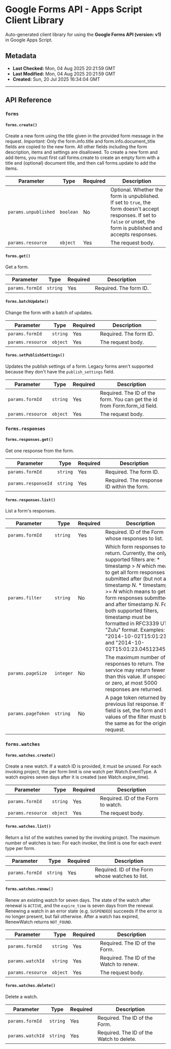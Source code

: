 # Google Forms API - Apps Script Client Library

Auto-generated client library for using the **Google Forms API (version: v1)** in Google Apps Script.

## Metadata

- **Last Checked:** Mon, 04 Aug 2025 20:21:59 GMT
- **Last Modified:** Mon, 04 Aug 2025 20:21:59 GMT
- **Created:** Sun, 20 Jul 2025 16:34:04 GMT



---

## API Reference

### `forms`

#### `forms.create()`

Create a new form using the title given in the provided form message in the request. *Important:* Only the form.info.title and form.info.document_title fields are copied to the new form. All other fields including the form description, items and settings are disallowed. To create a new form and add items, you must first call forms.create to create an empty form with a title and (optional) document title, and then call forms.update to add the items.

| Parameter | Type | Required | Description |
|---|---|---|---|
| `params.unpublished` | `boolean` | No | Optional. Whether the form is unpublished. If set to `true`, the form doesn't accept responses. If set to `false` or unset, the form is published and accepts responses. |
| `params.resource` | `object` | Yes | The request body. |

#### `forms.get()`

Get a form.

| Parameter | Type | Required | Description |
|---|---|---|---|
| `params.formId` | `string` | Yes | Required. The form ID. |

#### `forms.batchUpdate()`

Change the form with a batch of updates.

| Parameter | Type | Required | Description |
|---|---|---|---|
| `params.formId` | `string` | Yes | Required. The form ID. |
| `params.resource` | `object` | Yes | The request body. |

#### `forms.setPublishSettings()`

Updates the publish settings of a form. Legacy forms aren't supported because they don't have the `publish_settings` field.

| Parameter | Type | Required | Description |
|---|---|---|---|
| `params.formId` | `string` | Yes | Required. The ID of the form. You can get the id from Form.form_id field. |
| `params.resource` | `object` | Yes | The request body. |

### `forms.responses`

#### `forms.responses.get()`

Get one response from the form.

| Parameter | Type | Required | Description |
|---|---|---|---|
| `params.formId` | `string` | Yes | Required. The form ID. |
| `params.responseId` | `string` | Yes | Required. The response ID within the form. |

#### `forms.responses.list()`

List a form's responses.

| Parameter | Type | Required | Description |
|---|---|---|---|
| `params.formId` | `string` | Yes | Required. ID of the Form whose responses to list. |
| `params.filter` | `string` | No | Which form responses to return. Currently, the only supported filters are: * timestamp > *N* which means to get all form responses submitted after (but not at) timestamp *N*. * timestamp >= *N* which means to get all form responses submitted at and after timestamp *N*. For both supported filters, timestamp must be formatted in RFC3339 UTC "Zulu" format. Examples: "2014-10-02T15:01:23Z" and "2014-10-02T15:01:23.045123456Z". |
| `params.pageSize` | `integer` | No | The maximum number of responses to return. The service may return fewer than this value. If unspecified or zero, at most 5000 responses are returned. |
| `params.pageToken` | `string` | No | A page token returned by a previous list response. If this field is set, the form and the values of the filter must be the same as for the original request. |

### `forms.watches`

#### `forms.watches.create()`

Create a new watch. If a watch ID is provided, it must be unused. For each invoking project, the per form limit is one watch per Watch.EventType. A watch expires seven days after it is created (see Watch.expire_time).

| Parameter | Type | Required | Description |
|---|---|---|---|
| `params.formId` | `string` | Yes | Required. ID of the Form to watch. |
| `params.resource` | `object` | Yes | The request body. |

#### `forms.watches.list()`

Return a list of the watches owned by the invoking project. The maximum number of watches is two: For each invoker, the limit is one for each event type per form.

| Parameter | Type | Required | Description |
|---|---|---|---|
| `params.formId` | `string` | Yes | Required. ID of the Form whose watches to list. |

#### `forms.watches.renew()`

Renew an existing watch for seven days. The state of the watch after renewal is `ACTIVE`, and the `expire_time` is seven days from the renewal. Renewing a watch in an error state (e.g. `SUSPENDED`) succeeds if the error is no longer present, but fail otherwise. After a watch has expired, RenewWatch returns `NOT_FOUND`.

| Parameter | Type | Required | Description |
|---|---|---|---|
| `params.formId` | `string` | Yes | Required. The ID of the Form. |
| `params.watchId` | `string` | Yes | Required. The ID of the Watch to renew. |
| `params.resource` | `object` | Yes | The request body. |

#### `forms.watches.delete()`

Delete a watch.

| Parameter | Type | Required | Description |
|---|---|---|---|
| `params.formId` | `string` | Yes | Required. The ID of the Form. |
| `params.watchId` | `string` | Yes | Required. The ID of the Watch to delete. |